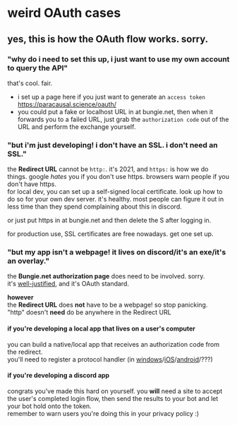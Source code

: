 # weird OAuth cases

## yes, this is how the OAuth flow works. sorry.

### "why do i need to set this up, i just want to use my own account to query the API"

that's cool. fair.
- i set up a page here if you just want to generate an `access token`  
https://paracausal.science/oauth/
- you could put a fake or localhost URL in at bungie.net, then when it forwards you to a failed URL, just grab the `authorization code` out of the URL and perform the exchange yourself.

### "but i'm just developing! i don't have an SSL. i don't need an SSL."

the **Redirect URL** cannot be `http:`. it's 2021, and `https:` is how we do things. google *hates* you if you don't use https. browsers warn people if you don't have https.  
for local dev, you can set up a self-signed local certificate. look up how to do so for your own dev server. it's healthy. most people can figure it out in less time than they spend complaining about this in discord.

or just put https in at bungie.net and then delete the S after logging in.

for production use, SSL certificates are free nowadays. get one set up.

### "but my app isn't a webpage! it lives on discord/it's an exe/it's an overlay."

the **Bungie.net authorization page** does need to be involved. sorry.  
it's [well-justified](https://github.com/Bungie-net/api/wiki/OAuth-Documentation#signing-in-via-the-system-web-browser), and it's OAuth standard.

**however**  
the **Redirect URL** does **not** have to be a webpage! so stop panicking.  
"http" doesn't **need** do be anywhere in the Redirect URL  

#### if you're developing a local app that lives on a user's computer

you can build a native/local app that receives an authorization code from the redirect.  
you'll need to register a protocol handler (in [windows](https://docs.microsoft.com/en-us/windows/win32/search/-search-3x-wds-ph-install-registration)/[iOS](https://developer.apple.com/documentation/xcode/defining-a-custom-url-scheme-for-your-app)/[android](https://developer.android.com/training/app-links)/???)

#### if you're developing a discord app

congrats you've made this hard on yourself. you **will** need a site to accept the user's completed login flow, then send the results to your bot and let your bot hold onto the token.  
remember to warn users you're doing this in your privacy policy :)